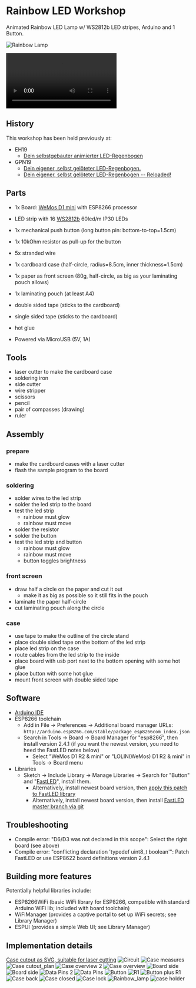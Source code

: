 # Rainbow LED Workshop

Animated Rainbow LED Lamp w/ WS2812b LED stripes, Arduino and 1 Button.

![Rainbow Lamp](img/Rainbow_lamp.jpg)

![Rainbow Lamp video](img/lamp_action.mp4)

## History

This workshop has been held previously at:

* EH19
  * [Dein selbstgebauter animierter LED-Regenbogen](https://conference.c3w.at/eh19/talk/P7GMN9/)
* GPN19
  * [Dein eigener, selbst gelöteter LED-Regenbogen.](https://entropia.de/GPN19:Dein_eigener,_selbst_gel%C3%B6teter_LED-Regenbogen.)
  * [Dein eigener, selbst gelöteter LED-Regenbogen -- Reloaded!](https://entropia.de/GPN19:Dein_eigener,_selbst_gel%C3%B6teter_LED-Regenbogen_--_Reloaded!)

## Parts

* 1x Board: [WeMos D1 mini](https://wiki.wemos.cc/products:d1:d1_mini) with ESP8266 processor
* LED strip with 16 [WS2812b](https://cdn-shop.adafruit.com/datasheets/WS2812B.pdf) 60led/m IP30 LEDs
* 1x mechanical push button (long button pin: bottom-to-top=1.5cm)
* 1x 10kOhm resistor as pull-up for the button
* 5x stranded wire
* 1x cardboard case (half-circle, radius=8.5cm, inner thickness=1.5cm)
* 1x paper as front screen (80g, half-circle, as big as your laminating pouch allows)
* 1x laminating pouch (at least A4)
* double sided tape (sticks to the cardboard)
* single sided tape (sticks to the cardboard)
* hot glue

* Powered via MicroUSB (5V, 1A)

## Tools

* laser cutter to make the cardboard case
* soldering iron
* side cutter
* wire stripper
* scissors
* pencil
* pair of compasses (drawing)
* ruler

## Assembly

### prepare

* make the cardboard cases with a laser cutter
* flash the sample program to the board

### soldering

* solder wires to the led strip
* solder the led strip to the board
* test the led strip
  * rainbow must glow
  * rainbow must move
* solder the resistor
* solder the button
* test the led strip and button
  * rainbow must glow
  * rainbow must move
  * button toggles brightness

### front screen

* draw half a circle on the paper and cut it out
  * make it as big as possible so it still fits in the pouch
* laminate the paper half-circle
* cut laminating pouch along the circle

### case

* use tape to make the outline of the circle stand
* place double sided tape on the bottom of the led strip
* place led strip on the case
* route cables from the led strip to the inside
* place board with usb port next to the bottom opening with some hot glue
* place button with some hot glue
* mount front screen with double sided tape

## Software

* [Arduino IDE](https://www.arduino.cc/en/Main/Software)
* ESP8266 toolchain
  * Add in File -> Preferences -> Additional board manager URLs: `http://arduino.esp8266.com/stable/package_esp8266com_index.json`
  * Search in Tools -> Board -> Board Manager for "esp8266", then install version 2.4.1 (if you want the newest version, you need to heed the FastLED notes below)
    * Select "WeMos D1 R2 & mini" or "LOLIN(WeMos) D1 R2 & mini" in Tools -> Board menu
* Libraries
  * Sketch -> Include Library -> Manage Libraries -> Search for "Button" and "[FastLED](http://fastled.io/)", install them.
    * Alternatively, install newest board version, then [apply this patch to FastLED library](https://github.com/FastLED/FastLED/commit/6b6c9c1c35f235e846334d9cd8984b4b4399f471)
    * Alternatively, install newest board version, then install [FastLED master branch via git](https://github.com/FastLED/FastLED) 

## Troubleshooting

* Compile error: "D6/D3 was not declared in this scope": Select the right board (see above)
* Compile error: "conflicting declaration 'typedef uint8_t boolean'": Patch FastLED or use ESP8622 board definitions version 2.4.1

## Building more features

Potentially helpful libraries include:

* ESP8266WiFi (basic WiFi library for ESP8266, compatible with standard Arduino WiFi lib; included with board toolchain)
* WiFiManager (provides a captive portal to set up WiFi secrets; see Library Manager)
* ESPUI (provides a simple Web UI; see Library Manager)


## Implementation details

[Case cutout as SVG, suitable for laser cutting](img/papercutout.svg)
![Circuit](img/Circuit.jpg)
![Case measures](img/Case_cutout_measures.jpg)
![Case cutout_plan](img/Case_cutout_plan.jpg)
![Case overview 2](img/Case_overview_2.jpg)
![Case overview](img/Case_overview.jpg)
![Board side](img/Board_side_2.jpg)
![Board side](img/Board_side.jpg)
![Data Pins 2](img/Data_Pins_2.jpg)
![Data Pins](img/Data_Pins.jpg)
![Button](img/Button.jpg)
![R1](img/R1.jpg)
![Button plus R1](img/Button_plus_R1.jpg)
![Case back](img/Case_back.jpg)
![Case closed](img/Case_closed.jpg)
![Case lock](img/Case_lock.jpg)
![Rainbow_lamp](img/Rainbow_lamp.jpg)
![case holder](img/case_holder.jpg)
